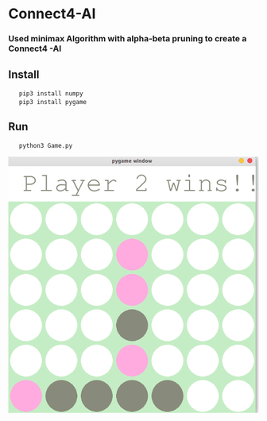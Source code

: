 # Connect4-AI
### Used minimax Algorithm with alpha-beta pruning to create a Connect4 -AI

## Install

``` bash
   pip3 install numpy
   pip3 install pygame
```

## Run

``` bash
   python3 Game.py
```
<div align="center">
  <img src="screenshot.png">
</div>
    
